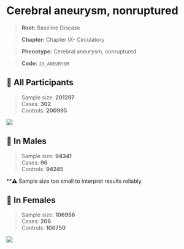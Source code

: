 # Cerebral aneurysm, nonruptured

> **Root:** Baseline Disease  

> **Chapter:** Chapter IX- Circulatory  

> **Phenotype:** Cerebral aneurysm, nonruptured  

> **Code:** `I9_ANEURYSM`

## 🧪 All Participants  
> Sample size: **201297**  
> Cases: **302**  
> Controls: **200995**
<img src="/Disease/Figures/ALL/Incidence/I9_ANEURYSM.png"/>
<CsvTable src="/public/Disease/Data/ALL/Incidence/COX_I9_ANEURYSM.csv" label="🔍 View full results" />

## 👨 In Males  
> Sample size: **94341**  
> Cases: **96**  
> Controls: **94245**

**⚠️ Sample size too small to interpret results reliably.


## 👩 In Females  
> Sample size: **106956**  
> Cases: **206**  
> Controls: **106750**
<img src="/Disease/Figures/Female/Incidence/I9_ANEURYSM.png"/>
<CsvTable src="/public/Disease/Data/Female/Incidence/COX_I9_ANEURYSM.csv" label="🔍 View full results" />
